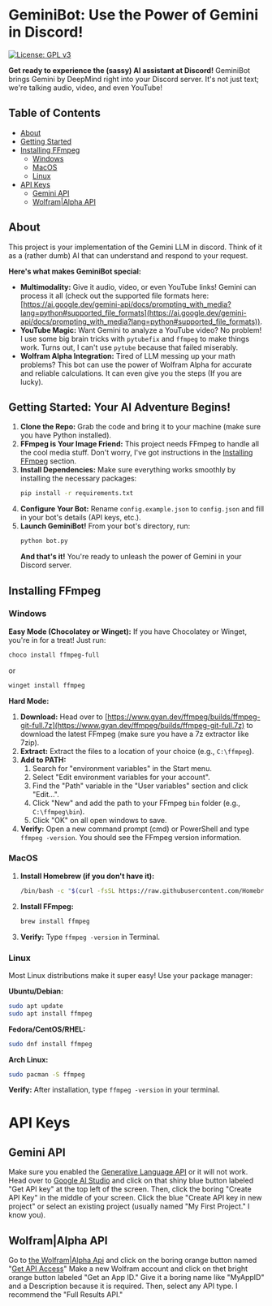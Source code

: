 # GeminiBot: Use the Power of Gemini in Discord! 

[![License: GPL v3](https://img.shields.io/badge/License-GPLv3-blue.svg)](https://www.gnu.org/licenses/gpl-3.0) 

**Get ready to experience the (sassy) AI assistant at Discord!** GeminiBot brings Gemini by DeepMind right into your Discord server.  It's not just text; we're talking audio, video, and even YouTube!  

## Table of Contents

- [About](#about)
- [Getting Started](#getting-started)
- [Installing FFmpeg](#installing-ffmpeg)
    - [Windows](#windows)
    - [MacOS](#macos)
    - [Linux](#linux)
- [API Keys](#api-keys)
    - [Gemini API](#gemini-api)
    - [Wolfram|Alpha API](#wolframalpha-api)

## About

This project is your implementation of the Gemini LLM in discord. Think of it as a (rather dumb) AI that can understand and respond to your request.  

**Here's what makes GeminiBot special:**

* **Multimodality:**  Give it audio, video, or even YouTube links! Gemini can process it all (check out the supported file formats here: [https://ai.google.dev/gemini-api/docs/prompting_with_media?lang=python#supported_file_formats](https://ai.google.dev/gemini-api/docs/prompting_with_media?lang=python#supported_file_formats)). 
* **YouTube Magic:** Want Gemini to analyze a YouTube video? No problem! I use some big brain tricks with `pytubefix` and `ffmpeg` to make things work. Turns out, I can't use `pytube` because that failed miserably.
* **Wolfram Alpha Integration:** Tired of LLM messing up your math problems? This bot can use the power of Wolfram Alpha for accurate and reliable calculations. It can even give you the steps (If you are lucky).

## Getting Started: Your AI Adventure Begins!

1. **Clone the Repo:**  Grab the code and bring it to your machine (make sure you have Python installed). 
2. **FFmpeg is Your Image Friend:** This project needs FFmpeg to handle all the cool media stuff. Don't worry, I've got instructions in the [Installing FFmpeg](#installing-ffmpeg) section. 
3. **Install Dependencies:**  Make sure everything works smoothly by installing the necessary packages:
   ```bash
   pip install -r requirements.txt
   ```
4. **Configure Your Bot:** Rename `config.example.json` to `config.json` and fill in your bot's details (API keys, etc.). 
5. **Launch GeminiBot!**  From your bot's directory, run:
   ```bash
   python bot.py
   ```
   **And that's it!** You're ready to unleash the power of Gemini in your Discord server.

## Installing FFmpeg

### Windows

**Easy Mode (Chocolatey or Winget):** 
If you have Chocolatey or Winget, you're in for a treat! Just run:

```bash
choco install ffmpeg-full 
```

or 

```bash
winget install ffmpeg
```

**Hard Mode:**
1. **Download:** Head over to [https://www.gyan.dev/ffmpeg/builds/ffmpeg-git-full.7z](https://www.gyan.dev/ffmpeg/builds/ffmpeg-git-full.7z) to download the latest FFmpeg (make sure you have a 7z extractor like 7zip).
2. **Extract:**  Extract the files to a location of your choice (e.g., `C:\ffmpeg`).
3. **Add to PATH:**
    1. Search for "environment variables" in the Start menu.
    2. Select "Edit environment variables for your account".
    3. Find the "Path" variable in the "User variables" section and click "Edit...".
    4. Click "New" and add the path to your FFmpeg `bin` folder (e.g., `C:\ffmpeg\bin`).
    5. Click "OK" on all open windows to save.
4. **Verify:** Open a new command prompt (cmd) or PowerShell and type `ffmpeg -version`. You should see the FFmpeg version information. 

### MacOS

1. **Install Homebrew (if you don't have it):**
   ```bash
   /bin/bash -c "$(curl -fsSL https://raw.githubusercontent.com/Homebrew/install/HEAD/install.sh)" 
   ```
2. **Install FFmpeg:**
   ```bash
   brew install ffmpeg 
   ```
3. **Verify:** Type `ffmpeg -version` in Terminal. 

### Linux

Most Linux distributions make it super easy! Use your package manager:

**Ubuntu/Debian:**
```bash
sudo apt update
sudo apt install ffmpeg
```

**Fedora/CentOS/RHEL:**
```bash
sudo dnf install ffmpeg
```

**Arch Linux:**
```bash
sudo pacman -S ffmpeg 
```

**Verify:** After installation, type `ffmpeg -version` in your terminal.

# API Keys
## Gemini API
Make sure you enabled the [Generative Language API](https://console.cloud.google.com/apis/api/generativelanguage.googleapis.com) or it will not work. Head over to [Google AI Studio](https://aistudio.google.com/app/prompts/new_chat) and click on that shiny blue button labeled "Get API key" at the top left of the screen. Then, click the boring "Create API Key" in the middle of your screen. Click the blue "Create API key in new project" or select an existing project (usually named "My First Project." I know you).

## Wolfram|Alpha API
Go to [the Wolfram|Alpha Api](https://products.wolframalpha.com/api/) and click on the boring orange button named "[Get API Access](https://developer.wolframalpha.com/)" Make a new Wolfram account and click on thet bright orange button labeled "Get an App ID." Give it a boring name like "MyAppID" and a Description because it is required. Then, select any API type. I recommend the "Full Results API." 